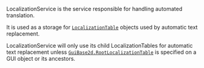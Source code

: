 LocalizationService is the service responsible for handling automated
translation.

It is used as a storage for [`LocalizationTable`](https://create.roblox.com/docs/reference/engine/classes/LocalizationTable) objects used by
automatic text replacement.

LocalizationService will only use its child LocalizationTables for automatic
text replacement unless [`GuiBase2d.RootLocalizationTable`](https://create.roblox.com/docs/reference/engine/classes/GuiBase2d#RootLocalizationTable) is specified
on a GUI object or its ancestors.